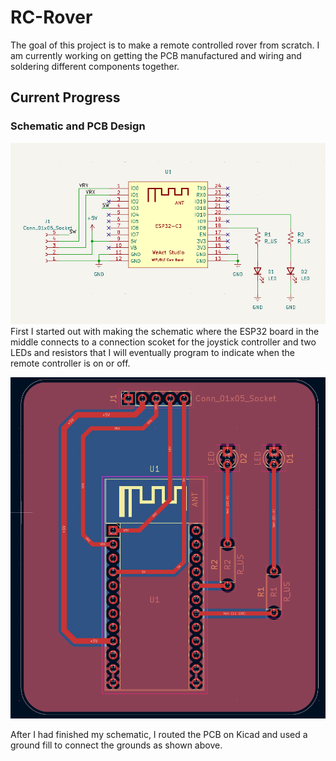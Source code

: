 # RC-Rover

The goal of this project is to make a remote controlled rover from scratch. I am currently working on getting the PCB manufactured and wiring and soldering different components together.

## Current Progress
### Schematic and PCB Design
![](https://github.com/elizaby3/RC-Rover/blob/main/photos/schematic.png?raw=true)
First I started out with making the schematic where the ESP32 board in the middle connects to a connection scoket for the joystick controller and two LEDs and resistors that I will eventually program to indicate when the remote controller is on or off.

![](https://github.com/elizaby3/RC-Rover/blob/main/photos/pcb.png?raw=true)

After I had finished my schematic, I routed the PCB on Kicad and used a ground fill to connect the grounds as shown above.
